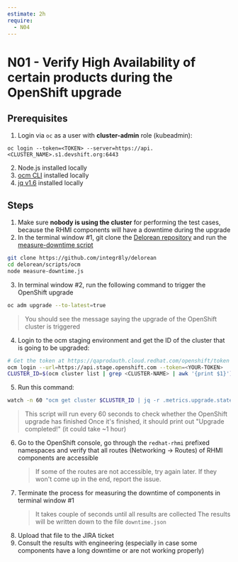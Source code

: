 ```yaml
---
estimate: 2h
require:
  - N04
---
```


# N01 - Verify High Availability of certain products during the OpenShift upgrade

## Prerequisites

1. Login via `oc` as a user with **cluster-admin** role (kubeadmin):

```
oc login --token=<TOKEN> --server=https://api.<CLUSTER_NAME>.s1.devshift.org:6443
```

2. Node.js installed locally
3. [ocm CLI](https://github.com/openshift-online/ocm-cli/releases) installed locally
4. [jq v1.6](https://github.com/stedolan/jq/releases) installed locally

## Steps

1. Make sure **nobody is using the cluster** for performing the test cases, because the RHMI components will have a downtime during the upgrade
2. In the terminal window #1, git clone the [Delorean repository](https://github.com/integr8ly/delorean) and run the [measure-downtime script](https://github.com/integr8ly/delorean/blob/master/scripts/ocm/measure-downtime.js)

```bash
git clone https://github.com/integr8ly/delorean
cd delorean/scripts/ocm
node measure-downtime.js
```

3. In terminal window #2, run the following command to trigger the OpenShift upgrade

```bash
oc adm upgrade --to-latest=true
```

> You should see the message saying the upgrade of the OpenShift cluster is triggered

4. Login to the ocm staging environment and get the ID of the cluster that is going to be upgraded:

```bash
# Get the token at https://qaprodauth.cloud.redhat.com/openshift/token
ocm login --url=https://api.stage.openshift.com --token=<YOUR-TOKEN>
CLUSTER_ID=$(ocm cluster list | grep <CLUSTER-NAME> | awk '{print $1}')
```

5. Run this command:

```bash
watch -n 60 "ocm get cluster $CLUSTER_ID | jq -r .metrics.upgrade.state | grep -q completed && echo 'Upgrade completed\!'"
```

> This script will run every 60 seconds to check whether the OpenShift upgrade has finished
> Once it's finished, it should print out "Upgrade completed!" (it could take ~1 hour)

6. Go to the OpenShift console, go through the `redhat-rhmi` prefixed namespaces and verify that all routes (Networking -> Routes) of RHMI components are accessible
   > If some of the routes are not accessible, try again later. If they won't come up in the end, report the issue.
7. Terminate the process for measuring the downtime of components in terminal window #1
   > It takes couple of seconds until all results are collected
   > The results will be written down to the file `downtime.json`
8. Upload that file to the JIRA ticket
9. Consult the results with engineering (especially in case some components have a long downtime or are not working properly)
